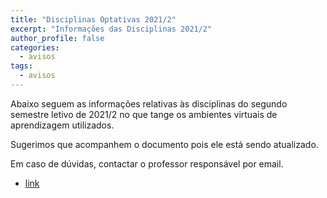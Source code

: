 ```yaml
---
title: "Disciplinas Optativas 2021/2" 
excerpt: "Informações das Disciplinas 2021/2"
author_profile: false
categories:
  - avisos
tags:
  - avisos
---
```



Abaixo seguem as informações relativas às disciplinas do segundo semestre letivo de 2021/2 no que tange os ambientes virtuais de aprendizagem utilizados.

Sugerimos que acompanhem o documento pois ele está sendo atualizado.

Em caso de dúvidas, contactar o professor responsável por email. 

- [link](https://docs.google.com/spreadsheets/d/e/2PACX-1vT2crG8et2R_nlHxnWcCKaP5ok-wZUnv0WUrnD_69A2OG3dLeag1LxAeeA5THl17NBJAmJnvyOYirLy/pubhtml)